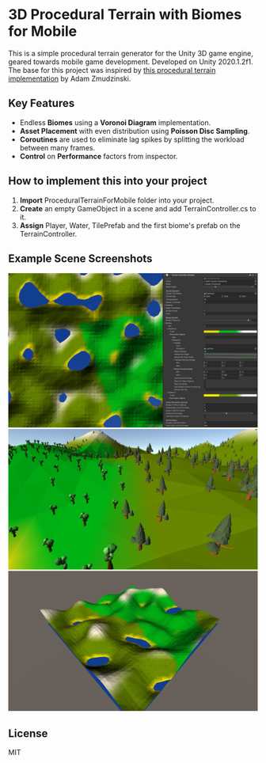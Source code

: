﻿# 3D Procedural Terrain with Biomes for Mobile
This is a simple procedural terrain generator for the Unity 3D game engine, geared towards mobile game development. Developed on Unity 2020.1.2f1. The base for this project was inspired by [this procedural terrain implementation](https://www.youtube.com/watch?v=f9uueg_AUZs) by Adam Zmudzinski.

## Key Features
- Endless **Biomes** using a **Voronoi Diagram** implementation.
- **Asset Placement** with even distribution using **Poisson Disc Sampling**.
- **Coroutines** are used to eliminate lag spikes by splitting the workload between many frames.
- **Control** on **Performance** factors from inspector.

## How to implement this into your project
1. **Import** ProceduralTerrainForMobile folder into your project.
2. **Create** an empty GameObject in a scene and add TerrainController.cs to it.
3. **Assign** Player, Water, TilePrefab and the first biome's prefab on the TerrainController.

## Example Scene Screenshots
![TileOrthoAndInspector.PNG](TileOrthoAndInspector.PNG)
![BiomeEdges.PNG](BiomeEdges.PNG)
![FloatingTerrain.PNG](FloatingTerrain.png)

## License
MIT

